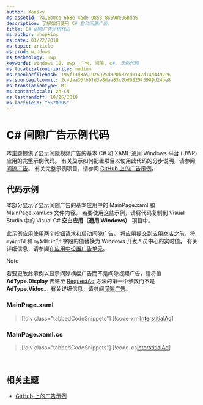 ```yaml
---
author: Xansky
ms.assetid: 7a16b0ca-6b8e-4ade-9853-85690e06bda6
description: 了解如何使用 C# 启动间隙广告。
title: C# 间隙广告示例代码
ms.author: mhopkins
ms.date: 03/22/2018
ms.topic: article
ms.prod: windows
ms.technology: uwp
keywords: windows 10, uwp, 广告, 间隙, c#, 示例代码
ms.localizationpriority: medium
ms.openlocfilehash: 195f13d3a51925925d320b87cd0142d14d449226
ms.sourcegitcommit: 2c4daa36fb9fd3e8daa83c2bd0825f3989d24be8
ms.translationtype: MT
ms.contentlocale: zh-CN
ms.lasthandoff: 10/25/2018
ms.locfileid: "5520095"
---
```

# <a name="interstitial-ad-sample-code-in-c"></a>C\# 间隙广告示例代码 #  

本主题提供了显示间隙视频广告的基本 C# 和 XAML 通用 Windows 平台 (UWP) 应用的完整示例代码。 有关显示如何配置项目以使用此代码的分步说明，请参阅[间隙广告](interstitial-ads.md)。 有关完整示例项目，请参阅 [GitHub 上的广告示例](http://aka.ms/githubads)。

## <a name="code-example"></a>代码示例

本部分显示了显示间隙广告的基本应用中的 MainPage.xaml 和 MainPage.xaml.cs 文件内容。 若要使用这些示例，请将代码复制到 Visual Studio 中的 Visual C# **空白应用（通用 Windows）** 项目中。

此示例应用使用两个按钮请求和启动间隙广告。 将应用提交到应用商店之前，将 ```myAppId``` 和 ```myAdUnitId``` 字段的值替换为 Windows 开发人员中心的实时值。 有关详细信息，请参阅[在应用中设置广告单元](set-up-ad-units-in-your-app.md#live-ad-units)。

> [!NOTE]
> 若要更改此示例以显示间隙横幅广告而不是间隙视频广告，请将值 **AdType.Display** 传递至 [RequestAd](https://docs.microsoft.com/uwp/api/microsoft.advertising.winrt.ui.interstitialad.requestad) 方法的第一个参数而不是 **AdType.Video**。 有关详细信息，请参阅[间隙广告](interstitial-ads.md)。

### <a name="mainpagexaml"></a>MainPage.xaml

> [!div class="tabbedCodeSnippets"]
[!code-xml[InterstitialAd](./code/AdvertisingSamples/InterstitialAdSamples/cs/MainPage.xaml#L1-L13)]

### <a name="mainpagexamlcs"></a>MainPage.xaml.cs

> [!div class="tabbedCodeSnippets"]
[!code-cs[InterstitialAd](./code/AdvertisingSamples/InterstitialAdSamples/cs/MainPage.xaml.cs#CompleteSample)]

 
## <a name="related-topics"></a>相关主题

* [GitHub 上的广告示例](http://aka.ms/githubads)
 
